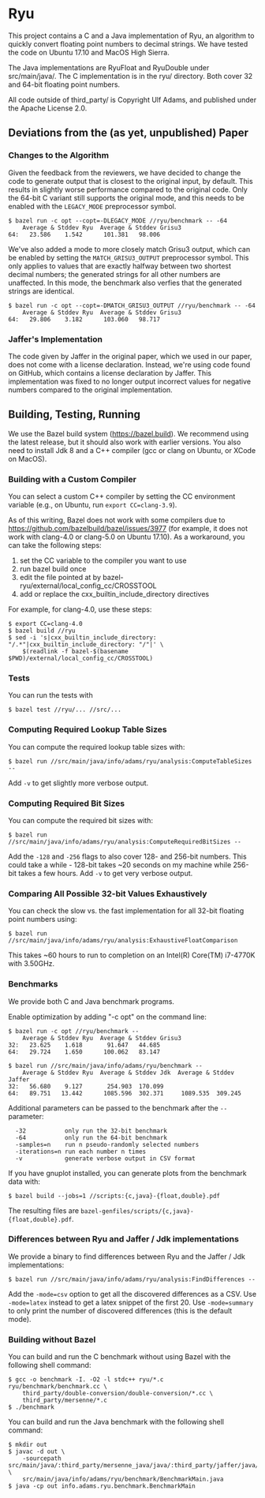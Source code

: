 # Ryu

This project contains a C and a Java implementation of Ryu, an algorithm to
quickly convert floating point numbers to decimal strings. We have tested the
code on Ubuntu 17.10 and MacOS High Sierra.

The Java implementations are RyuFloat and RyuDouble under src/main/java/. The
C implementation is in the ryu/ directory. Both cover 32 and 64-bit floating
point numbers.

All code outside of third_party/ is Copyright Ulf Adams, and published under the
Apache License 2.0.

## Deviations from the (as yet, unpublished) Paper

### Changes to the Algorithm
Given the feedback from the reviewers, we have decided to change the code to
generate output that is closest to the original input, by default. This
results in slightly worse performance compared to the original code. Only the
64-bit C variant still supports the original mode, and this needs to be
enabled with the `LEGACY_MODE` preprocessor symbol.

```
$ bazel run -c opt --copt=-DLEGACY_MODE //ryu/benchmark -- -64
    Average & Stddev Ryu  Average & Stddev Grisu3
64:   23.586    1.542      101.381   98.006
```

We've also added a mode to more closely match Grisu3 output, which can be
enabled by setting the `MATCH_GRISU3_OUTPUT` preprocessor symbol. This only
applies to values that are exactly halfway between two shortest decimal numbers;
the generated strings for all other numbers are unaffected. In this mode, the
benchmark also verfies that the generated strings are identical.
```
$ bazel run -c opt --copt=-DMATCH_GRISU3_OUTPUT //ryu/benchmark -- -64
    Average & Stddev Ryu  Average & Stddev Grisu3
64:   29.806    3.182      103.060   98.717
```

### Jaffer's Implementation
The code given by Jaffer in the original paper, which we used in our paper,
does not come with a license declaration. Instead, we're using code found on
GitHub, which contains a license declaration by Jaffer. This implementation
was fixed to no longer output incorrect values for negative numbers compared
to the original implementation.

## Building, Testing, Running

We use the Bazel build system (https://bazel.build). We recommend using the
latest release, but it should also work with earlier versions. You also need
to install Jdk 8 and a C++ compiler (gcc or clang on Ubuntu, or XCode on
MacOS).


### Building with a Custom Compiler
You can select a custom C++ compiler by setting the CC environment variable
(e.g., on Ubuntu, run `export CC=clang-3.9`).

As of this writing, Bazel does not work with some compilers due to
https://github.com/bazelbuild/bazel/issues/3977 (for example, it does not work
with clang-4.0 or clang-5.0 on Ubuntu 17.10). As a workaround, you can take the
following steps:

 1. set the CC variable to the compiler you want to use
 2. run bazel build once
 3. edit the file pointed at by bazel-ryu/external/local_config_cc/CROSSTOOL
 4. add or replace the cxx_builtin_include_directory directives

For example, for clang-4.0, use these steps:
```
$ export CC=clang-4.0
$ bazel build //ryu
$ sed -i 's|cxx_builtin_include_directory: "/.*"|cxx_builtin_include_directory: "/"|' \
    $(readlink -f bazel-$(basename $PWD)/external/local_config_cc/CROSSTOOL)
```

### Tests
You can run the tests with
```
$ bazel test //ryu/... //src/...
```

### Computing Required Lookup Table Sizes
You can compute the required lookup table sizes with:
```
$ bazel run //src/main/java/info/adams/ryu/analysis:ComputeTableSizes --
```

Add `-v` to get slightly more verbose output.

### Computing Required Bit Sizes
You can compute the required bit sizes with:
```
$ bazel run //src/main/java/info/adams/ryu/analysis:ComputeRequiredBitSizes --
```

Add the `-128` and `-256` flags to also cover 128- and 256-bit numbers. This
could take a while - 128-bit takes ~20 seconds on my machine while 256-bit takes
a few hours. Add `-v` to get very verbose output.

### Comparing All Possible 32-bit Values Exhaustively
You can check the slow vs. the fast implementation for all 32-bit floating point
numbers using:
```
$ bazel run //src/main/java/info/adams/ryu/analysis:ExhaustiveFloatComparison
```

This takes ~60 hours to run to completion on an
Intel(R) Core(TM) i7-4770K with 3.50GHz.

### Benchmarks
We provide both C and Java benchmark programs.

Enable optimization by adding "-c opt" on the command line:
```
$ bazel run -c opt //ryu/benchmark --
    Average & Stddev Ryu  Average & Stddev Grisu3
32:   23.625    1.618       91.647   44.685
64:   29.724    1.650      100.062   83.147

$ bazel run //src/main/java/info/adams/ryu/benchmark --
    Average & Stddev Ryu  Average & Stddev Jdk  Average & Stddev Jaffer
32:   56.680    9.127       254.903  170.099
64:   89.751   13.442      1085.596  302.371     1089.535  309.245
```

Additional parameters can be passed to the benchmark after the `--` parameter:
```
  -32           only run the 32-bit benchmark
  -64           only run the 64-bit benchmark
  -samples=n    run n pseudo-randomly selected numbers
  -iterations=n run each number n times
  -v            generate verbose output in CSV format
```

If you have gnuplot installed, you can generate plots from the benchmark data
with:
```
$ bazel build --jobs=1 //scripts:{c,java}-{float,double}.pdf
```

The resulting files are `bazel-genfiles/scripts/{c,java}-{float,double}.pdf`.

### Differences between Ryu and Jaffer / Jdk implementations
We provide a binary to find differences between Ryu and the Jaffer / Jdk
implementations:
```
$ bazel run //src/main/java/info/adams/ryu/analysis:FindDifferences --
```

Add the `-mode=csv` option to get all the discovered differences as a CSV. Use
`-mode=latex` instead to get a latex snippet of the first 20. Use
`-mode=summary` to only print the number of discovered differences (this is the
default mode).

### Building without Bazel
You can build and run the C benchmark without using Bazel with the following shell
command:
```
$ gcc -o benchmark -I. -O2 -l stdc++ ryu/*.c ryu/benchmark/benchmark.cc \
    third_party/double-conversion/double-conversion/*.cc \
    third_party/mersenne/*.c
$ ./benchmark
```

You can build and run the Java benchmark with the following shell command:
```
$ mkdir out
$ javac -d out \
    -sourcepath src/main/java/:third_party/mersenne_java/java/:third_party/jaffer/java/ \
    src/main/java/info/adams/ryu/benchmark/BenchmarkMain.java
$ java -cp out info.adams.ryu.benchmark.BenchmarkMain
```